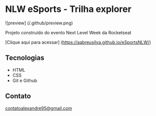 # NLW eSports - Trilha explorer

![preview] (/.github/preview.png)

Projeto construído do evento Next Level Week da Rocketseat

[Clique aqui para acessar] (https://aabreusilva.github.io/eSportsNLW/)

## Tecnologias

- HTML
- CSS
- Git e Github

## Contato

contatoalexandre95@gmail.com
